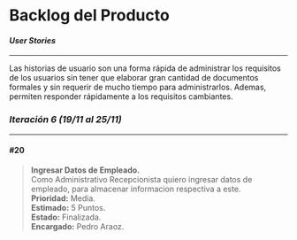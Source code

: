 ﻿# **Backlog del Producto**

#### *User Stories*
-------------
Las historias de usuario son una forma rápida de administrar los requisitos de los usuarios sin tener que elaborar gran cantidad de documentos formales y sin requerir de mucho tiempo para administrarlos. Ademas, permiten responder rápidamente a los requisitos cambiantes.

### *Iteración 6 (19/11 al 25/11)* 
-------------  

#### #20
 > **Ingresar Datos de Empleado.**  
Como Administrativo Recepcionista quiero ingresar datos de empleado, para almacenar informacion respectiva a este.  
**Prioridad:** Media.  
**Estimado:** 5 Puntos.  
**Estado:** Finalizada.  
**Encargado:** Pedro Araoz.  